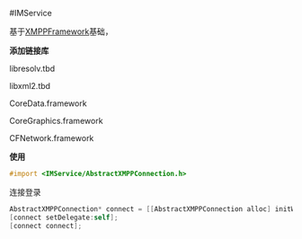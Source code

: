 #IMService

基于[XMPPFramework](https://github.com/robbiehanson/XMPPFramework)基础，

**添加链接库**

libresolv.tbd

libxml2.tbd

CoreData.framework

CoreGraphics.framework

CFNetwork.framework

**使用**

```objective-c
#import <IMService/AbstractXMPPConnection.h>
```

连接登录

```objective-c
AbstractXMPPConnection* connect = [[AbstractXMPPConnection alloc] initWithName:@"sander" andPassword:@"123456" andServiceName:hostname];
[connect setDelegate:self];
[connect connect];
```

